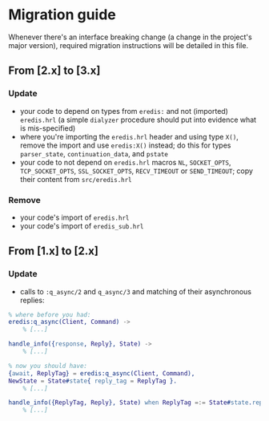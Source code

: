 # Migration guide

Whenever there's an interface breaking change (a change in the project's major
version), required migration instructions will be detailed in this file.

## From [2.x] to [3.x]

### Update

- your code to depend on types from `eredis:` and not
(imported) `eredis.hrl` (a simple `dialyzer` procedure
should put into evidence what is mis-specified)
- where you're importing the `eredis.hrl` header and using type `X()`,
remove the import and use `eredis:X()` instead; do this for types
`parser_state`, `continuation_data`, and `pstate`
- your code to not depend on `eredis.hrl` macros
`NL`, `SOCKET_OPTS`, `TCP_SOCKET_OPTS`, `SSL_SOCKET_OPTS`,
`RECV_TIMEOUT` or `SEND_TIMEOUT`; copy their content from
`src/eredis.hrl`

### Remove

- your code's import of `eredis.hrl`
- your code's import of `eredis_sub.hrl`

## From [1.x] to [2.x]

### Update

- calls to `:q_async/2` and `q_async/3` and matching of their asynchronous
replies:

```erlang
% where before you had:
eredis:q_async(Client, Command) ->
    % [...]

handle_info({response, Reply}, State) ->
    % [...]

% now you should have:
{await, ReplyTag} = eredis:q_async(Client, Command),
NewState = State#state{ reply_tag = ReplyTag }.
    % [...]

handle_info({ReplyTag, Reply}, State) when ReplyTag =:= State#state.reply_tag ->
    % [...]
```
